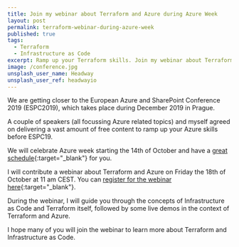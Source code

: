 ```yaml
---
title: Join my webinar about Terraform and Azure during Azure Week
layout: post
permalink: terraform-webinar-during-azure-week
published: true
tags: 
  - Terraform
  - Infrastructure as Code
excerpt: Ramp up your Terraform skills. Join my webinar about Terraform and Azure on the 18th of October as part of Azure Week.
image: /conference.jpg
unsplash_user_name: Headway
unsplash_user_ref: headwayio
---
```


We are getting closer to the European Azure and SharePoint Conference 2019 (ESPC2019), which takes place during December 2019 in Prague.

A couple of speakers (all focussing Azure related topics) and myself agreed on delivering a vast amount of free content to ramp up your Azure skills before ESPC19.

We will celebrate Azure week starting the 14th of October and have a [great schedule](https://www.sharepointeurope.com/azure-week/){:target="_blank"}  for you.  

I will contribute a webinar about Terraform and Azure on Friday the 18th of October at 11 am CEST. You can [register for the webinar here](https://www.sharepointeurope.com/azure-week/#form){:target="_blank"}.

During the webinar, I will guide you through the concepts of Infrastructure as Code and Terraform itself, followed by some live demos in the context of Terraform and Azure.

I hope many of you will join the webinar to learn more about Terraform and Infrastructure as Code.
